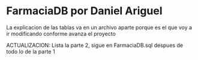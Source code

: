 # FarmaciaDB por Daniel Ariguel

La explicacion de las tablas va en un archivo aparte porque es el que voy a ir modificando conforme avanza el proyecto

ACTUALIZACION: Lista la parte 2, sigue en FarmaciaDB.sql despues de todo lo de la parte 1

